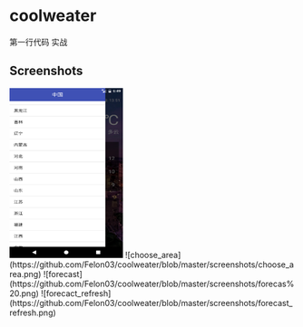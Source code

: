 # coolweater
第一行代码 实战
## Screenshots
<img src="https://github.com/Felon03/coolweater/blob/master/screenshots/choose_area.png" width = "200" height = "300" alt="choose_area"/>
![choose_area](https://github.com/Felon03/coolweater/blob/master/screenshots/choose_area.png)
![forecast](https://github.com/Felon03/coolweater/blob/master/screenshots/forecas%20.png)
![forecact_refresh](https://github.com/Felon03/coolweater/blob/master/screenshots/forecast_refresh.png)
